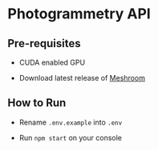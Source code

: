 # Photogrammetry API

## Pre-requisites

- CUDA enabled GPU

- Download latest release of [Meshroom](https://github.com/alicevision/meshroom)

## How to Run

- Rename `.env.example` into `.env`

- Run `npm start` on your console

